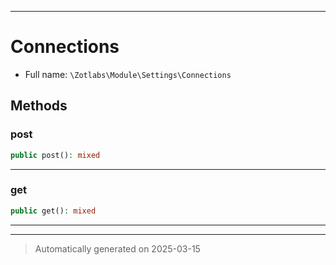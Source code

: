***

# Connections





* Full name: `\Zotlabs\Module\Settings\Connections`




## Methods


### post



```php
public post(): mixed
```












***

### get



```php
public get(): mixed
```












***


***
> Automatically generated on 2025-03-15
